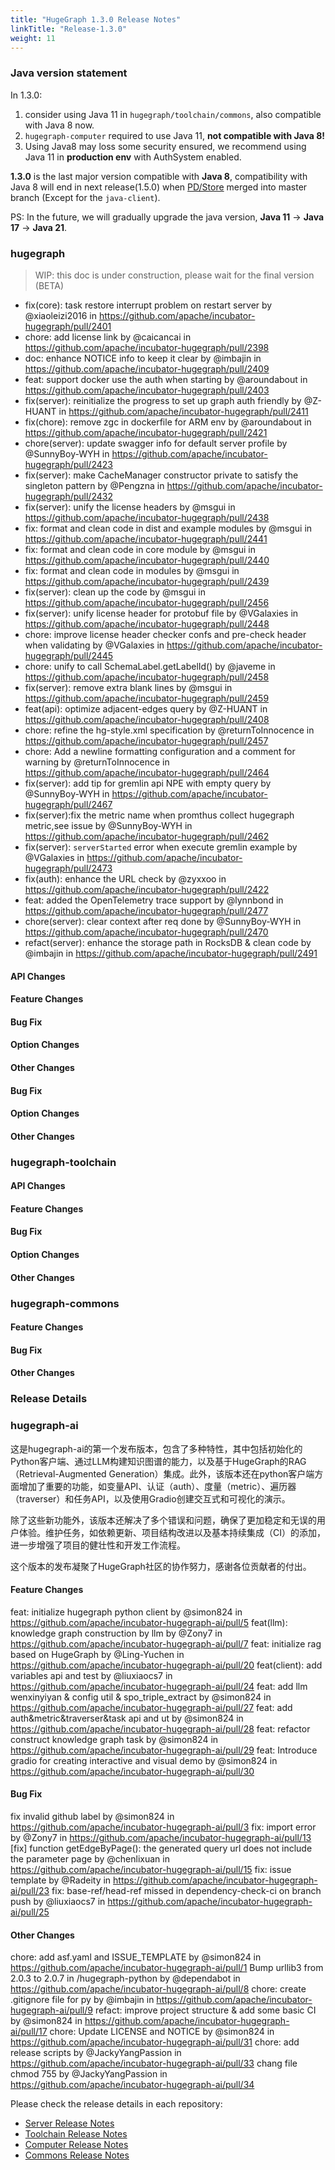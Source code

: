 ```yaml
---
title: "HugeGraph 1.3.0 Release Notes"
linkTitle: "Release-1.3.0"
weight: 11
---
```


### Java version statement

In 1.3.0:
1. consider using Java 11 in `hugegraph/toolchain/commons`, also compatible with Java 8 now.
2. `hugegraph-computer` required to use Java 11, **not compatible with Java 8!**
3. Using Java8 may loss some security ensured, we recommend using Java 11 in **production env** with AuthSystem enabled.

**1.3.0** is the last major version compatible with **Java 8**, compatibility with Java 8 will end in 
next release(1.5.0) when [PD/Store](https://github.com/apache/incubator-hugegraph/issues/2265) merged into master branch (Except for the `java-client`).

PS: In the future, we will gradually upgrade the java version, **Java 11** -> **Java 17** -> **Java 21**.

### hugegraph

> WIP: this doc is under construction, please wait for the final version (BETA) 

* fix(core): task restore interrupt problem on restart server by @xiaoleizi2016 in https://github.com/apache/incubator-hugegraph/pull/2401
* chore: add license link by @caicancai in https://github.com/apache/incubator-hugegraph/pull/2398
* doc: enhance NOTICE info to keep it clear by @imbajin in https://github.com/apache/incubator-hugegraph/pull/2409
* feat: support docker use the auth when starting by @aroundabout in https://github.com/apache/incubator-hugegraph/pull/2403
* fix(server): reinitialize the progress to set up graph auth friendly by @Z-HUANT in https://github.com/apache/incubator-hugegraph/pull/2411
* fix(chore): remove zgc in dockerfile for ARM env by @aroundabout in https://github.com/apache/incubator-hugegraph/pull/2421
* chore(server): update swagger info for default server profile by @SunnyBoy-WYH in https://github.com/apache/incubator-hugegraph/pull/2423
* fix(server): make CacheManager constructor private to satisfy the singleton pattern by @Pengzna in https://github.com/apache/incubator-hugegraph/pull/2432
* fix(server): unify the license headers by @msgui in https://github.com/apache/incubator-hugegraph/pull/2438
* fix: format and clean code in dist and example modules by @msgui in https://github.com/apache/incubator-hugegraph/pull/2441
* fix: format and clean code in core module by @msgui in https://github.com/apache/incubator-hugegraph/pull/2440
* fix: format and clean code in modules by @msgui in https://github.com/apache/incubator-hugegraph/pull/2439
* fix(server): clean up the code by @msgui in https://github.com/apache/incubator-hugegraph/pull/2456
* fix(server): unify license header for protobuf file by @VGalaxies in https://github.com/apache/incubator-hugegraph/pull/2448
* chore: improve license header checker confs and pre-check header when validating by @VGalaxies in https://github.com/apache/incubator-hugegraph/pull/2445
* chore: unify to call SchemaLabel.getLabelId() by @javeme in https://github.com/apache/incubator-hugegraph/pull/2458
* fix(server): remove extra blank lines by @msgui in https://github.com/apache/incubator-hugegraph/pull/2459
* feat(api): optimize adjacent-edges query by @Z-HUANT in https://github.com/apache/incubator-hugegraph/pull/2408
* chore: refine the hg-style.xml specification by @returnToInnocence in https://github.com/apache/incubator-hugegraph/pull/2457
* chore: Add a newline formatting configuration and a comment for warning by @returnToInnocence in https://github.com/apache/incubator-hugegraph/pull/2464
* fix(server): add tip for gremlin api NPE with empty query by @SunnyBoy-WYH in https://github.com/apache/incubator-hugegraph/pull/2467
* fix(server):fix the metric name when promthus collect hugegraph metric,see issue by @SunnyBoy-WYH in https://github.com/apache/incubator-hugegraph/pull/2462
* fix(server): `serverStarted` error when execute gremlin example by @VGalaxies in https://github.com/apache/incubator-hugegraph/pull/2473
* fix(auth): enhance the URL check by @zyxxoo in https://github.com/apache/incubator-hugegraph/pull/2422
* feat: added the OpenTelemetry trace support by @lynnbond in https://github.com/apache/incubator-hugegraph/pull/2477
* chore(server): clear context after req done by @SunnyBoy-WYH in https://github.com/apache/incubator-hugegraph/pull/2470
* refact(server): enhance the storage path in RocksDB & clean code by @imbajin in https://github.com/apache/incubator-hugegraph/pull/2491

#### API Changes


#### Feature Changes


#### Bug Fix


#### Option Changes


#### Other Changes


#### Bug Fix


#### Option Changes


#### Other Changes

### hugegraph-toolchain

#### API Changes

#### Feature Changes


#### Bug Fix

#### Option Changes

#### Other Changes


### hugegraph-commons

#### Feature Changes

#### Bug Fix

#### Other Changes

### Release Details

### hugegraph-ai
这是hugegraph-ai的第一个发布版本，包含了多种特性，其中包括初始化的Python客户端、通过LLM构建知识图谱的能力，以及基于HugeGraph的RAG（Retrieval-Augmented Generation）集成。此外，该版本还在python客户端方面增加了重要的功能，如变量API、认证（auth）、度量（metric）、遍历器（traverser）和任务API，以及使用Gradio创建交互式和可视化的演示。

除了这些新功能外，该版本还解决了多个错误和问题，确保了更加稳定和无误的用户体验。维护任务，如依赖更新、项目结构改进以及基本持续集成（CI）的添加，进一步增强了项目的健壮性和开发工作流程。

这个版本的发布凝聚了HugeGraph社区的协作努力，感谢各位贡献者的付出。

#### Feature Changes
feat: initialize hugegraph python client by @simon824 in https://github.com/apache/incubator-hugegraph-ai/pull/5
feat(llm): knowledge graph construction by llm by @Zony7 in https://github.com/apache/incubator-hugegraph-ai/pull/7
feat: initialize rag based on HugeGraph by @Ling-Yuchen in https://github.com/apache/incubator-hugegraph-ai/pull/20
feat(client): add variables api and test by @liuxiaocs7 in https://github.com/apache/incubator-hugegraph-ai/pull/24
feat: add llm wenxinyiyan & config util & spo_triple_extract by @simon824 in https://github.com/apache/incubator-hugegraph-ai/pull/27
feat: add auth&metric&traverser&task api and ut by @simon824 in https://github.com/apache/incubator-hugegraph-ai/pull/28
feat: refactor construct knowledge graph task by @simon824 in https://github.com/apache/incubator-hugegraph-ai/pull/29
feat: Introduce gradio for creating interactive and visual demo by @simon824 in https://github.com/apache/incubator-hugegraph-ai/pull/30
#### Bug Fix
fix invalid github label by @simon824 in https://github.com/apache/incubator-hugegraph-ai/pull/3
fix: import error by @Zony7 in https://github.com/apache/incubator-hugegraph-ai/pull/13
[fix] function getEdgeByPage(): the generated query url does not include the parameter page by @chenlixuan in https://github.com/apache/incubator-hugegraph-ai/pull/15
fix: issue template by @Radeity in https://github.com/apache/incubator-hugegraph-ai/pull/23
fix: base-ref/head-ref missed in dependency-check-ci on branch push by @liuxiaocs7 in https://github.com/apache/incubator-hugegraph-ai/pull/25

#### Other Changes
chore: add asf.yaml and ISSUE_TEMPLATE by @simon824 in https://github.com/apache/incubator-hugegraph-ai/pull/1
Bump urllib3 from 2.0.3 to 2.0.7 in /hugegraph-python by @dependabot in https://github.com/apache/incubator-hugegraph-ai/pull/8
chore: create .gitignore file for py by @imbajin in https://github.com/apache/incubator-hugegraph-ai/pull/9
refact: improve project structure & add some basic CI by @simon824 in https://github.com/apache/incubator-hugegraph-ai/pull/17
chore: Update LICENSE and NOTICE by @simon824 in https://github.com/apache/incubator-hugegraph-ai/pull/31
chore: add release scripts by @JackyYangPassion in https://github.com/apache/incubator-hugegraph-ai/pull/33
chang file chmod 755 by @JackyYangPassion in https://github.com/apache/incubator-hugegraph-ai/pull/34


Please check the release details in each repository:

- [Server Release Notes](https://github.com/apache/incubator-hugegraph/releases)
- [Toolchain Release Notes](https://github.com/apache/incubator-hugegraph-toolchain/releases)
- [Computer Release Notes](https://github.com/apache/incubator-hugegraph-computer/releases)
- [Commons Release Notes](https://github.com/apache/incubator-hugegraph-commons/releases)
